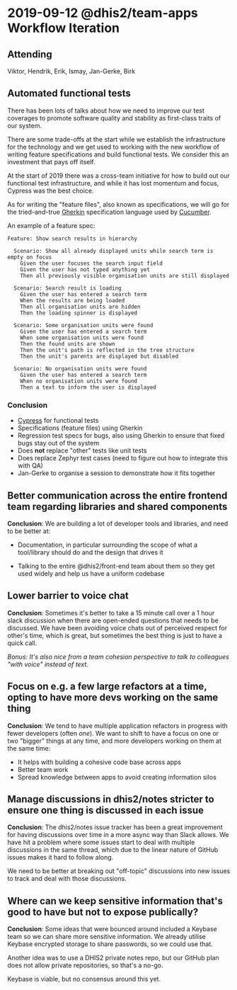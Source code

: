 # 2019-09-12 @dhis2/team-apps Workflow Iteration

## Attending

Viktor, Hendrik, Erik, Ismay, Jan-Gerke, Birk

## Automated functional tests

There has been lots of talks about how we need to improve our test
coverages to promote software quality and stability as first-class
traits of our system.

There are some trade-offs at the start while we establish the
infrastructure for the technology and we get used to working with the
new workflow of writing feature specifications and build functional
tests. We consider this an investment that pays off itself.

At the start of 2019 there was a cross-team initiative for how to build
out our functional test infrastructure, and while it has lost momentum
and focus, Cypress was the best choice.

As for writing the "feature files", also known as specifications, we
will go for the tried-and-true [Gherkin](https://cucumber.io/docs/gherkin/) specification language used by
[Cucumber](https://cucumber.io/docs/).

An example of a feature spec:

```gherkin
Feature: Show search results in hierarchy

  Scenario: Show all already displayed units while search term is empty on focus
    Given the user focuses the search input field
    Given the user has not typed anything yet
    Then all previously visible organisation units are still displayed

  Scenario: Search result is loading
    Given the user has entered a search term
    When the results are being loaded
    Then all organisation units are hidden
    Then the loading spinner is displayed

  Scenario: Some organisation units were found
    Given the user has entered a search term
    When some organisation units were found
    Then the found units are shown
    Then the unit's path is reflected in the tree structure
    Then the unit's parents are displayed but disabled

  Scenario: No organisation units were found
    Given the user has entered a search term
    When no organisation units were found
    Then a text to inform the user is displayed
```

### Conclusion

- [Cypress](https://www.cypress.io/) for functional tests
- Specifications (feature files) using Gherkin
- Regression test specs for bugs, also using Gherkin to ensure that
  fixed bugs stay out of the system
- Does **not** replace "other" tests like unit tests
- Does replace Zephyr test cases (need to figure out how to integrate
  this with QA)
- Jan-Gerke to organise a session to demonstrate how it fits together

## Better communication across the entire frontend team regarding libraries and shared components

**Conclusion**: We are building a lot of developer tools and libraries, and need to be better at:

- Documentation, in particular surrounding the scope of what a
  tool/library should do and the design that drives it

- Talking to the entire @dhis2/front-end team about them so they get
  used widely and help us have a uniform codebase

## Lower barrier to voice chat

**Conclusion**: Sometimes it's better to take a 15 minute call over a 1
hour slack discussion when there are open-ended questions that needs to
be discussed. We have been avoiding voice chats out of perceived respect
for other's time, which is great, but sometimes the best thing is just
to have a quick call.

_Bonus: It's also nice from a team cohesion perspective to talk to
colleagues "with voice" instead of text._

## Focus on e.g. a few large refactors at a time, opting to have more devs working on the same thing

**Conclusion**: We tend to have multiple application refactors in
progress with fewer developers (often _one_). We want to shift to have a
focus on one or two "bigger" things at any time, and more developers
working on them at the same time:

- It helps with building a cohesive code base across apps
- Better team work
- Spread knowledge between apps to avoid creating information silos

## Manage discussions in dhis2/notes stricter to ensure one thing is discussed in each issue

**Conclusion**: The dhis2/notes issue tracker has been a great
improvement for having discussions over time in a more async way than
Slack allows. We have hit a problem where some issues start to deal with
multiple discussions in the same thread, which due to the linear nature
of GitHub issues makes it hard to follow along.

We need to be better at breaking out "off-topic" discussions into new
issues to track and deal with those discussions.

## Where can we keep sensitive information that's good to have but not to expose publically?

**Conclusion**: Some ideas that were bounced around included a Keybase team so we can
share more sensitive information. We already utilise Keybase encrypted
storage to share passwords, so we could use that.

Another idea was to use a DHIS2 private notes repo, but our GitHub plan
does not allow private repositories, so that's a no-go.

Keybase is viable, but no consensus around this yet.
